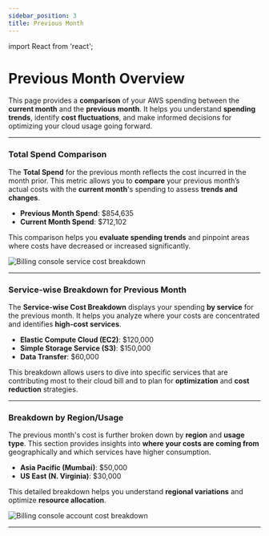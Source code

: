 ```yaml
---
sidebar_position: 3
title: Previous Month
---
```


import React from 'react';

# Previous Month Overview

This page provides a **comparison** of your AWS spending between the **current month** and the **previous month**. It helps you understand **spending trends**, identify **cost fluctuations**, and make informed decisions for optimizing your cloud usage going forward.

---

### Total Spend Comparison

The **Total Spend** for the previous month reflects the cost incurred in the month prior. This metric allows you to **compare** your previous month’s actual costs with the **current month**'s spending to assess **trends and changes**.

- **Previous Month Spend**: $854,635  
- **Current Month Spend**: $712,102

This comparison helps you **evaluate spending trends** and pinpoint areas where costs have decreased or increased significantly.

<div style={{ textAlign: 'center' }}>
  <img src="/img/billingconsole/billing-console-service-breakdown.png" alt="Billing console service cost breakdown" />
</div>

---

### Service-wise Breakdown for Previous Month

The **Service-wise Cost Breakdown** displays your spending **by service** for the previous month. It helps you analyze where your costs are concentrated and identifies **high-cost services**.

- **Elastic Compute Cloud (EC2)**: $120,000  
- **Simple Storage Service (S3)**: $150,000  
- **Data Transfer**: $60,000  

This breakdown allows users to dive into specific services that are contributing most to their cloud bill and to plan for **optimization** and **cost reduction** strategies.

---

### Breakdown by Region/Usage

The previous month's cost is further broken down by **region** and **usage type**. This section provides insights into **where your costs are coming from** geographically and which services have higher consumption.

- **Asia Pacific (Mumbai)**: $50,000  
- **US East (N. Virginia)**: $30,000  

This detailed breakdown helps you understand **regional variations** and optimize **resource allocation**.

<div style={{ textAlign: 'center' }}>
  <img src="/img/billingconsole/billing-console-account-breakdown.png" alt="Billing console account cost breakdown" />
</div>

---

